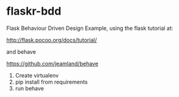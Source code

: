 flaskr-bdd
==========

Flask Behaviour Driven Design Example, using the flask tutorial at:

http://flask.pocoo.org/docs/tutorial/

and behave

https://github.com/jeamland/behave

1. Create virtualenv
2. pip install from requirements
3. run behave


